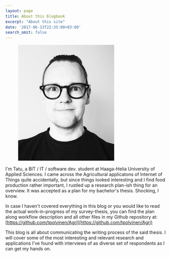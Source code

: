 ```yaml
---
layout: page
title: About this blogbook
excerpt: "About this site"
date: '2017-06-13T22:35:00+03:00'
search_omit: false
---
```

<figure>
    <a href="../images/smallFace.png"><img src="../images/smallFace.png" alt="image" class="center non-selectable"></a>
</figure>

I'm Tatu, a BIT / IT / software dev. student at Haaga-Helia University of Applied Sciences. I came across the Agricultural applicatons of Internet of Things quite accidentally, but since things looked interesting and I find food production rather important, I rustled up a research plan-ish thing for an overview. It was accepted as a plan for my bachelor's thesis. Shocking, I know. 

In case I haven't covered everything in this blog or you would like to read the actual work-in-progress of my survey-thesis, you can find the plan along workflow description and all other files in my Github repository at: [https://github.com/tpolvinen/Agri](https://github.com/tpolvinen/Agri)

This blog is all about communicating the writing process of the said thesis. I will cover some of the most interesting and relevant research and applications I've found with interviews of as diverse set of respondents as I can get my hands on.